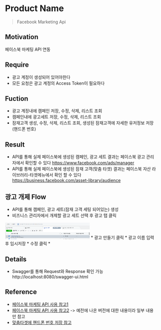# Product Name
> Facebook Marketing Api

## Motivation
페이스북 마케팅 API 연동

## Require
* 광고 계정이 생성되어 있어야한다
* 모든 요청은 광고 계정의 Access Token이 필요하다

## Fuction
* 광고 계정내에 캠페인 저장, 수정, 삭제, 리스트 조회
* 캠페인내에 광고세트 저장, 수정, 삭제, 리스트 조회
* 잠재고객 생성, 수정, 삭제, 리스트 조회, 생성된 잠재고객에 자세한 유저정보 저장(핸드폰 번호)

## Result
* API를 통해 실제 페이스북에 생성된 캠페인, 광고 세트 결과는 페이스북 광고 관리자에서 확인할 수 있다
https://www.facebook.com/ads/manager  
* API를 통해 실제 페이스북에 생성된 잠재 고객(맞춤 타겟) 결과는 페이스북 자산 라이브러리-타겟메뉴에서 확인 할 수 있다  
https://business.facebook.com/asset-library/audience  

## 광고 개제 Flow
* API를 통해 캠페인, 광고 세트(잠재 고객 세팅 되어있는) 생성
* 비즈니스 관리자에서 개제할 광고 세트 선택 후 광고 탭 클릭
<img src="/img/1.PNG" width="280">  
* 광고 만들기 클릭
* 광고 이름 입력 후 임시저장
* 수정 클릭
* 

## Details
* Swagger를 통해 Request와 Response 확인 가능  
http://localhost:8080/swagger-ui.html

## Reference
* [페이스북 마케팅 API 사용 참고1](https://developers.facebook.com/docs/marketing-api/buying-api)  
* [페이스북 마케팅 API 사용 참고2](https://github.com/facebook/facebook-java-business-sdk) -> 예전에 나온 버전에 대한 내용이라 일부 내용만 참고  
* [맞춤타겟에 핸드폰 번호 저장 참고](https://github.com/15520528/fbapi/blob/455d5f1bc078a7911a76b4de91bebf89031c4750/src/main/java/facebook/FacebookCustomAudience.java)  
